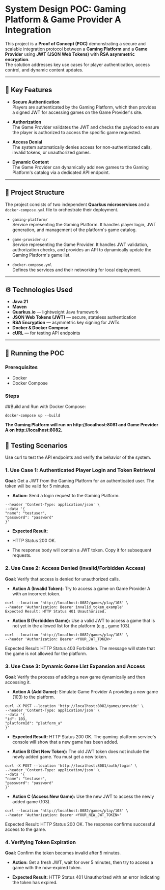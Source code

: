 # System Design POC: Gaming Platform & Game Provider A Integration

This project is a **Proof of Concept (POC)** demonstrating a secure and scalable integration protocol between a **Gaming Platform** and a **Game Provider** using **JWT (JSON Web Tokens)** with **RSA asymmetric encryption**.  
The solution addresses key use cases for player authentication, access control, and dynamic content updates.

---

## 🔑 Key Features

- **Secure Authentication**  
  Players are authenticated by the Gaming Platform, which then provides a signed JWT for accessing games on the Game Provider's site.

- **Authorization**  
  The Game Provider validates the JWT and checks the payload to ensure the player is authorized to access the specific game requested.

- **Access Denial**  
  The system automatically denies access for non-authenticated calls, invalid tokens, or unauthorized games.

- **Dynamic Content**  
  The Game Provider can dynamically add new games to the Gaming Platform's catalog via a dedicated API endpoint.

---

## 📂 Project Structure

The project consists of two independent **Quarkus microservices** and a `docker-compose.yml` file to orchestrate their deployment.

- `gaming-platform/`  
  Service representing the Gaming Platform. It handles player login, JWT generation, and management of the platform's game catalog.

- `game-provider-a/`  
  Service representing the Game Provider. It handles JWT validation, authorization checks, and provides an API to dynamically update the Gaming Platform's game list.

- `docker-compose.yml`  
  Defines the services and their networking for local deployment.

---

## ⚙️ Technologies Used

- **Java 21**
- **Maven**
- **Quarkus.io** — lightweight Java framework
- **JSON Web Tokens (JWT)** — secure, stateless authentication
- **RSA Encryption** — asymmetric key signing for JWTs
- **Docker & Docker Compose**
- **cURL** — for testing API endpoints

---

## 🚀 Running the POC

### Prerequisites
- Docker
- Docker Compose

### Steps

##Build and Run with Docker Compose:
```
docker-compose up --build
```
**The Gaming Platform will run on http://localhost:8081 and Game Provider A on http://localhost:8082.**

## 🧪 Testing Scenarios

Use curl to test the API endpoints and verify the behavior of the system.

### 1. Use Case 1: Authenticated Player Login and Token Retrieval
**Goal:** Get a JWT from the Gaming Platform for an authenticated user. The token will be valid for 5 minutes.

- **Action:** Send a login request to the Gaming Platform.

```curl -X POST --location 'http://localhost:8081/auth/login' \
--header 'Content-Type: application/json' \
--data '{
"name": "testuser",
"password": "password"
}'
```
- **Expected Result:**

- HTTP Status 200 OK.

- The response body will contain a JWT token. Copy it for subsequent requests.

### 2. Use Case 2: Access Denied (Invalid/Forbidden Access)
**Goal:** Verify that access is denied for unauthorized calls.

- **Action A (Invalid Token):** Try to access a game on Game Provider A with an incorrect token.

```
curl --location 'http://localhost:8082/games/play/103' \
--header 'Authorization: Bearer invalid_token_example'
Expected Result: HTTP Status 401 Unauthorized.
```
- **Action B (Forbidden Game):** Use a valid JWT to access a game that is not yet in the allowed list for the platform (e.g., game 103).
```
curl --location 'http://localhost:8082/games/play/103' \
--header 'Authorization: Bearer <YOUR_JWT_TOKEN>'
```
Expected Result: HTTP Status 403 Forbidden. The message will state that the game is not allowed for the platform.

### 3. Use Case 3: Dynamic Game List Expansion and Access
**Goal:** Verify the process of adding a new game dynamically and then accessing it.

- **Action A (Add Game):** Simulate Game Provider A providing a new game (103) to the platform.
```
curl -X POST --location 'http://localhost:8082/games/provide' \
--header 'Content-Type: application/json' \
--data '{
"id": 103,
"platformId": "platform_a"
}'
```
- **Expected Result:** HTTP Status 200 OK. The gaming-platform service's console will show that a new game has been added.

- **Action B (Get New Token):** The old JWT token does not include the newly added game. You must get a new token.
```
curl -X POST --location 'http://localhost:8081/auth/login' \
--header 'Content-Type: application/json' \
--data '{
"name": "testuser",
"password": "password"
}'
```
- **Action C (Access New Game):** Use the new JWT to access the newly added game (103).
```
curl --location 'http://localhost:8082/games/play/103' \
--header 'Authorization: Bearer <YOUR_NEW_JWT_TOKEN>'
```
Expected Result: HTTP Status 200 OK. The response confirms successful access to the game.

### 4. Verifying Token Expiration
**Goal:** Confirm the token becomes invalid after 5 minutes.

- **Action:** Get a fresh JWT, wait for over 5 minutes, then try to access a game with the now-expired token.

- **Expected Result:** HTTP Status 401 Unauthorized with an error indicating the token has expired.